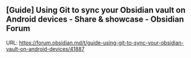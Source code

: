 
## [Guide] Using Git to sync your Obsidian vault on Android devices - Share & showcase - Obsidian Forum
URL: https://forum.obsidian.md/t/guide-using-git-to-sync-your-obsidian-vault-on-android-devices/41887
